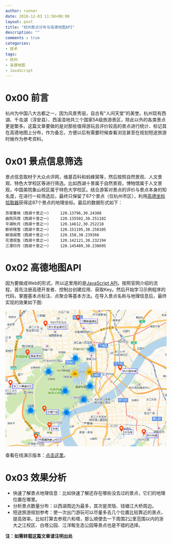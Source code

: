 ```yaml
---
author: runner
date: 2016-12-03 11:50+08:00
layout: post
title: "杭州景点分布与高德地图API"
description: ""
comments : true
categories:
- 技术
tags:
- 杭州
- 高德地图
- JavaScript
---
```



# 0x00 前言

杭州为中国八大古都之一，因为风景秀丽，自古有“人间天堂”的美誉。杭州现有西湖、千岛湖（淳安县）、西溪湿地共三个国家5A级旅游景区，除此以外的各类景点更是繁多。这篇文章要做的是对那些值得游玩且评价较高的景点进行统计、标记其在高德地图上分布，作为备忘，方便以后有需要时候查看浏览甚至在规划短途旅游时候作为参考资料。


# 0x01 景点信息筛选

景点信息取材于大众点评网，维基百科和蚂蜂窝等，然后按照自然景观、人文景观、特色大学校区等进行筛选。比如西湖十景属于自然景观，博物馆属于人文景观，中国美院象山校区属于特色大学校区。结合游客对景点的评价与景点本身的知名度，在进行一轮筛选后，最终只保留了87个景点（仅杭州市区），利用[高德坐标拾取器](http://lbs.amap.com/console/show/picker)获得这87个景点的地理坐标。最后的数据形式如下：

    苏堤春晓（西湖十景之一）	120.13796,30.24388	
    曲院风荷（西湖十景之一）	120.135502,30.251182
    平湖秋月（西湖十景之一）	120.14612,30.252218
    断桥残雪（西湖十景之一）	120.151195,30.258105
    柳浪闻莺（西湖十景之一）	120.158,30.239366
    花港观鱼（西湖十景之一）	120.142121,30.232194
    三潭印月（西湖十景之一）	120.145409,30.238695
<!--more-->
# 0x02 高德地图API

因为要做成Web的形式，所以这里用的是[JavaScript API](http://lbs.amap.com/api/javascript-api/summary)。按照官网介绍的流程，首先注册高德开发者、控制台创建应用、获取Key。然后开始学习示例程序的代码，掌握基本点标注、点聚合等基本方法。在导入景点名称与地理信息后，最终实现的效果如下图:  

![](/blog/images/17040301.png)  

查看在线演示版本：[点击这里](https://runner-china.github.io/demo/map_demo.html)。

# 0x03 效果分析
- 快速了解景点地理信息：比如快速了解还存在哪些没去过的景点，它们的地理位置在哪里。
- 分析景点数量分布：以西湖周边为最多，其次是灵隐、钱塘江大桥周边。
- 短途旅游规划参考：使一次出门游玩可以尽量多去几个位置比较靠近的景点，提高效率。比如打算去参观六和塔，那么顺便去一下周围2公里范围以内的浙大之江校区、白塔公园、江洋畈生态公园等景点也是不错的选择。

**注：如需转载这篇文章请注明出处**  




